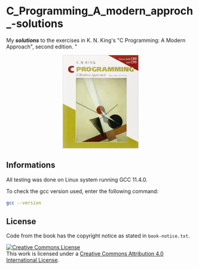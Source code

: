 # C_Programming_A_modern_approch_-solutions
My ***solutions*** to the exercises in K. N. King's "C Programming: A
Modern Approach", second edition. "

<p align="center">
<img src="cover.jpg" width="203" height="250"/>
</p>

## Informations
All testing was done on Linux system running GCC 11.4.0. 

To check the gcc version used, enter the following command:
```bash
gcc --version
```

## License

Code from the book has the copyright notice as stated in `book-notice.txt`.

<a rel="license" href="http://creativecommons.org/licenses/by/4.0/"><img
alt="Creative Commons License" style="border-width:0"
src="https://i.creativecommons.org/l/by/4.0/88x31.png" /></a><br />This work is
licensed under a <a rel="license"
href="http://creativecommons.org/licenses/by/4.0/">Creative Commons Attribution
4.0 International License</a>.
